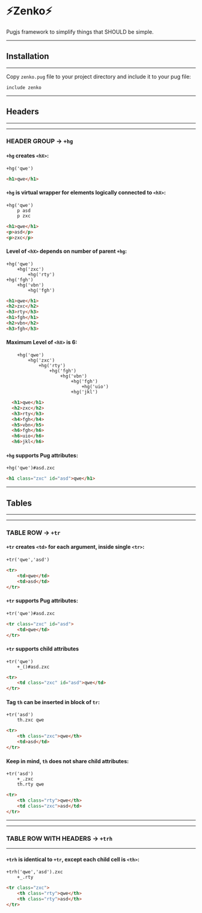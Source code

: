 # ⚡Zenko⚡

Pugjs framework to simplify things that SHOULD be simple.

---
## Installation
---

Copy `zenko.pug` file to your project directory and include it to your pug file:
```pug
include zenko
```

---
## Headers
---

---
### HEADER GROUP -> `+hg`




#### `+hg` creates `<hX>`:
```pug
+hg('qwe')
```
```html
<h1>qwe</h1>
```



#### `+hg` is virtual wrapper for elements logically connected to `<hX>`:
```pug
+hg('qwe')
    p asd
    p zxc
```
```html
<h1>qwe</h1>
<p>asd</p>
<p>zxc</p>
```



#### Level of `<hX>` depends on number of parent `+hg`:
```pug
+hg('qwe')
    +hg('zxc')
        +hg('rty')
+hg('fgh')
    +hg('vbn')
        +hg('fgh')
```
```html
<h1>qwe</h1>
<h2>zxc</h2>
<h3>rty</h3>
<h1>fgh</h1>
<h2>vbn</h2>
<h3>fgh</h3>
```



#### Maximum Level of `<hX>` is 6:
```pug
    +hg('qwe')
        +hg('zxc')
            +hg('rty')
                +hg('fgh')
                    +hg('vbn')
                        +hg('fgh')
                            +hg('uio')
                        +hg('jkl')
```
```html
  <h1>qwe</h1>
  <h2>zxc</h2>
  <h3>rty</h3>
  <h4>fgh</h4>
  <h5>vbn</h5>
  <h6>fgh</h6>
  <h6>uio</h6>
  <h6>jkl</h6>
```



#### `+hg` supports Pug attributes:
```pug
+hg('qwe')#asd.zxc
```
```html
<h1 class="zxc" id="asd">qwe</h1>
```




---
## Tables
---

---
### TABLE ROW -> `+tr`


#### `+tr` creates `<td>` for each argument, inside single `<tr>`:
```pug
+tr('qwe','asd')
```
```html
<tr>
    <td>qwe</td>
    <td>asd</td>
</tr>
```


#### `+tr` supports Pug attributes:
```pug
+tr('qwe')#asd.zxc
```
```html
<tr class="zxc" id="asd">
    <td>qwe</td>
</tr>
```


#### `+tr` supports child attributes
```pug
+tr('qwe')
    +_()#asd.zxc
```
```html
<tr>
    <td class="zxc" id="asd">qwe</td>
</tr>
```
#### Tag `th` can be inserted in block of `tr`:
```pug
+tr('asd')
    th.zxc qwe
```
```html
<tr>
    <th class="zxc">qwe</th>
    <td>asd</td>
</tr>
```
#### Keep in mind, `th` does not share child attributes:
```pug
+tr('asd')
    +_.zxc
    th.rty qwe
```
```html
<tr>
    <th class="rty">qwe</th>
    <td class="zxc">asd</td>
</tr>
```
---
---
### TABLE ROW WITH HEADERS -> `+trh`
---
#### `+trh` is identical to `+tr`, except each child cell is `<th>`:
```pug
+trh('qwe','asd').zxc
    +_.rty
```
```html
<tr class="zxc">
    <th class="rty">qwe</th>
    <th class="rty">asd</th>
</tr>
```
